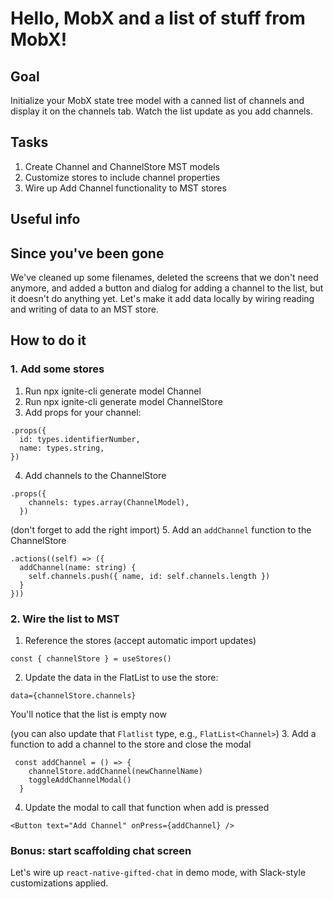 # Hello, MobX and a list of stuff from MobX!
## Goal
Initialize your MobX state tree model with a canned list of channels and display it on the channels tab. Watch the list update as you add channels.
## Tasks
1. Create Channel and ChannelStore MST models
2. Customize stores to include channel properties
3. Wire up Add Channel functionality to MST stores
## Useful info

## Since you've been gone
We've cleaned up some filenames, deleted the screens that we don't need anymore, and added a button and dialog for adding a channel to the list, but it doesn't do anything yet.
Let's make it add data locally by wiring reading and writing of data to an MST store.
## How to do it
### 1. Add some stores
1. Run npx ignite-cli generate model Channel
2. Run npx ignite-cli generate model ChannelStore
3. Add props for your channel:
```
.props({
  id: types.identifierNumber,
  name: types.string,
})
```
4. Add channels to the ChannelStore
```
.props({
    channels: types.array(ChannelModel),
  })
```
(don't forget to add the right import)
5. Add an `addChannel` function to the ChannelStore
```
.actions((self) => ({
  addChannel(name: string) {
    self.channels.push({ name, id: self.channels.length })
  }
}))
```
### 2. Wire the list to MST
1. Reference the stores (accept automatic import updates)
```
const { channelStore } = useStores()
```
2. Update the data in the FlatList to use the store:
```
data={channelStore.channels}
```
You'll notice that the list is empty now

(you can also update that `Flatlist` type, e.g., `FlatList<Channel>`)
3. Add a function to add a channel to the store and close the modal
```
 const addChannel = () => {
    channelStore.addChannel(newChannelName)
    toggleAddChannelModal()
  }
```
4. Update the modal to call that function when add is pressed
```
<Button text="Add Channel" onPress={addChannel} />
```

### Bonus: start scaffolding chat screen
Let's wire up `react-native-gifted-chat` in demo mode, with Slack-style customizations applied.